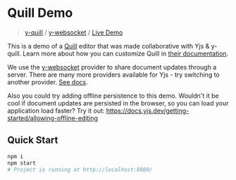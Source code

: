 # Quill Demo
> [y-quill](https://docs.yjs.dev/ecosystem/editor-bindings/quill) / [y-websocket](https://docs.yjs.dev/ecosystem/connection-provider/y-websocket) / [Live Demo](https://demos.yjs.dev/quill/quill.html)

This is a demo of a [Quill](https://quilljs.com/) editor that was made collaborative with Yjs & y-quill. Learn more about how you can customize Quill in [their documentation](https://quilljs.com/).

We use the [y-websocket](https://docs.yjs.dev/ecosystem/connection-provider/y-websocket) provider to share document updates through a server. There are many more providers available for Yjs - try switching to another provider. [See docs](https://docs.yjs.dev/ecosystem/connection-provider).

Also you could try adding offline persistence to this demo. Wouldn't it be cool if document updates are persisted in the browser, so you can load your application load faster? Try it out: https://docs.yjs.dev/getting-started/allowing-offline-editing

## Quick Start

```sh
npm i
npm start
# Project is running at http://localhost:8080/
```
